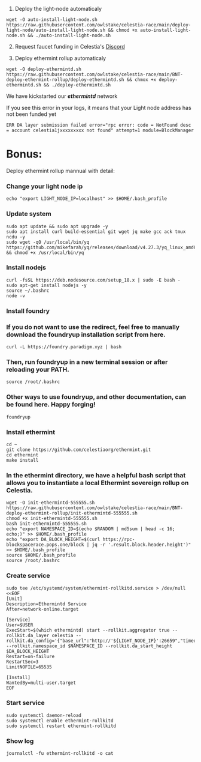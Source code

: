1. Deploy the light-node automaticaly
```
wget -O auto-install-light-node.sh https://raw.githubusercontent.com/owlstake/celestia-race/main/deploy-light-node/auto-install-light-node.sh && chmod +x auto-install-light-node.sh && ./auto-install-light-node.sh
```
2. Request faucet funding in Celestia's [Discord](https://discord.com/channels/638338779505229824/1077531922022015026)

3. Deploy ethermint rollup automaticaly
```
wget -O deploy-ethermintd.sh https://raw.githubusercontent.com/owlstake/celestia-race/main/BNT-deploy-ethermint-rollup/deploy-ethermintd.sh && chmox +x deploy-ethermintd.sh && ./deploy-ethermintd.sh
```
We have kickstarted our ***ethermintd*** network

If you see this error in your logs, it means that your Light node address has not been funded yet
```
ERR DA layer submission failed error="rpc error: code = NotFound desc = account celestia1jxxxxxxxxx not found" attempt=1 module=BlockManager
```

# Bonus:

Deploy ethermint rollup mannual with detail:

### Change your light node ip
```
echo "export LIGHT_NODE_IP=localhost" >> $HOME/.bash_profile
```
### Update system
```
sudo apt update && sudo apt upgrade -y
sudo apt install curl build-essential git wget jq make gcc ack tmux ncdu -y
sudo wget -qO /usr/local/bin/yq https://github.com/mikefarah/yq/releases/download/v4.27.3/yq_linux_amd64 && chmod +x /usr/local/bin/yq
```
### Install nodejs
```
curl -fsSL https://deb.nodesource.com/setup_18.x | sudo -E bash -
sudo apt-get install nodejs -y
source ~/.bashrc
node -v
```
### Install foundry
### If you do not want to use the redirect, feel free to manually download the foundryup installation script from here.
```
curl -L https://foundry.paradigm.xyz | bash
```
### Then, run foundryup in a new terminal session or after reloading your PATH.
```
source /root/.bashrc
```
### Other ways to use foundryup, and other documentation, can be found here. Happy forging!
```
foundryup
```
### Install ethermint
```
cd ~
git clone https://github.com/celestiaorg/ethermint.git
cd ethermint
make install
```
### In the ethermint directory, we have a helpful bash script that allows you to instantiate a local Ethermint sovereign rollup on Celestia.
```
wget -O init-ethermintd-555555.sh https://raw.githubusercontent.com/owlstake/celestia-race/main/BNT-deploy-ethermint-rollup/init-ethermintd-555555.sh
chmod +x init-ethermintd-555555.sh
bash init-ethermintd-555555.sh
echo "export NAMESPACE_ID=$(echo $RANDOM | md5sum | head -c 16; echo;)" >> $HOME/.bash_profile
echo "export DA_BLOCK_HEIGHT=$(curl https://rpc-blockspacerace.pops.one/block | jq -r '.result.block.header.height')" >> $HOME/.bash_profile
source $HOME/.bash_profile
source /root/.bashrc
```
### Create service
```
sudo tee /etc/systemd/system/ethermint-rollkitd.service > /dev/null <<EOF
[Unit]
Description=Ethermintd Service
After=network-online.target

[Service]
User=$USER
ExecStart=$(which ethermintd) start --rollkit.aggregator true --rollkit.da_layer celestia --rollkit.da_config='{"base_url":"http://'${LIGHT_NODE_IP}':26659","timeout":60000000000,"gas_limit":6000000,"fee":6000}' --rollkit.namespace_id $NAMESPACE_ID --rollkit.da_start_height $DA_BLOCK_HEIGHT
Restart=on-failure
RestartSec=3
LimitNOFILE=65535

[Install]
WantedBy=multi-user.target
EOF
```
### Start service
```
sudo systemctl daemon-reload
sudo systemctl enable ethermint-rollkitd
sudo systemctl restart ethermint-rollkitd
```
### Show log
```
journalctl -fu ethermint-rollkitd -o cat
```
